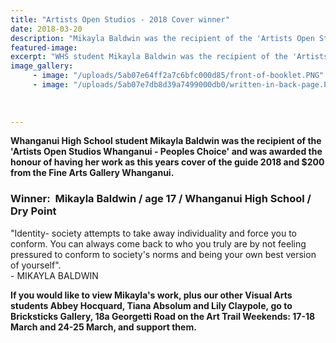 ```yaml
---
title: "Artists Open Studios - 2018 Cover winner"
date: 2018-03-20
description: "Mikayla Baldwin was the recipient of the 'Artists Open Studios Whanganui - Peoples Choice'..."
featured-image: 
excerpt: "WHS student Mikayla Baldwin was the recipient of the 'Artists Open Studios Whanganui - Peoples Choice'..."
image_gallery:
     - image: "/uploads/5ab07e64ff2a7c6bfc000d85/front-of-booklet.PNG"
     - image: "/uploads/5ab07e7db8d39a7499000db0/written-in-back-page.PNG"
    
    
    
---
```


<p><strong>Whanganui High School student Mikayla Baldwin was the recipient of the 'Artists Open Studios Whanganui - Peoples Choice' and was awarded the honour of having her work as this years cover of the guide 2018 and $200 from the Fine Arts Gallery Whanganui.</strong></p>
<h3>Winner:&nbsp; Mikayla Baldwin / age 17 / Whanganui High School / Dry Point</h3>
<p>"Identity- society attempts to take away individuality and force you to conform. You can always come back to who you truly are by not feeling pressured to conform to society's norms and being your own best version of yourself".<br />- MIKAYLA BALDWIN</p>
<p><strong>If you would like to view Mikayla's work, plus our other Visual Arts students&nbsp;<strong>Abbey Hocquard, Tiana Absolum and Lily Claypole,</strong>&nbsp;go to Bricksticks Gallery, 18a Georgetti Road on the Art Trail Weekends: 17-18 March and 24-25 March, and support them.<br /></strong></p>


